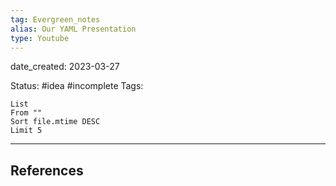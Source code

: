 ```yaml
---
tag: Evergreen_notes
alias: Our YAML Presentation
type: Youtube
---
```


date_created: 2023-03-27

Status: #idea #incomplete
Tags:

```dataview  
List  
From ""  
Sort file.mtime DESC  
Limit 5  
```

---
## References

